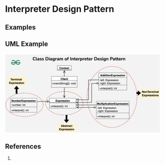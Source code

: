 # Interpreter Design Pattern

## Examples 

###

####

####

####

## UML Example
![UML Interpreter](../../imgs/uml-interpreter.png)

## References
1.